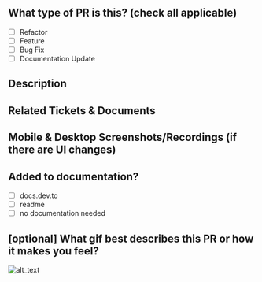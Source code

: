 <!--- Prepend PR title with [WIP] if work in progress. Remove when ready for review. -->

## What type of PR is this? (check all applicable)
- [ ] Refactor
- [ ] Feature
- [ ] Bug Fix
- [ ] Documentation Update

## Description
## Related Tickets & Documents
## Mobile & Desktop Screenshots/Recordings (if there are UI changes)
## Added to documentation?
  - [ ] docs.dev.to
  - [ ] readme
  - [ ] no documentation needed

## [optional] What gif best describes this PR or how it makes you feel?
![alt_text](gif_link)
